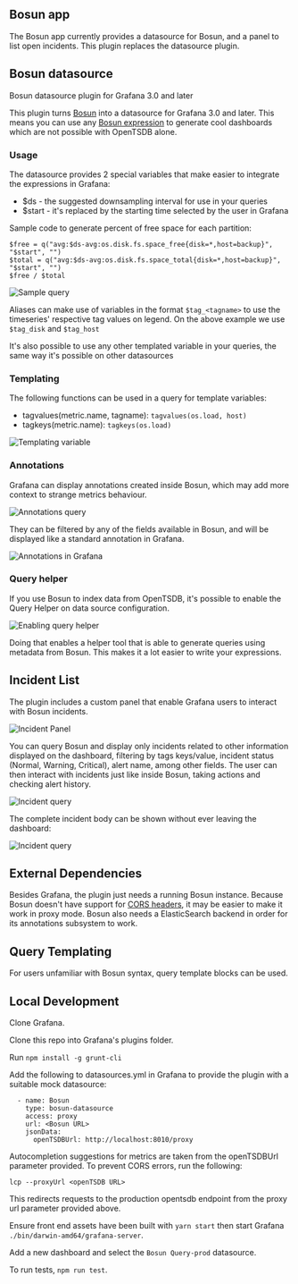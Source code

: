 ## Bosun app

The Bosun app currently provides a datasource for Bosun, and a panel to list open incidents. This plugin replaces the datasource plugin.

## Bosun datasource
Bosun datasource plugin for Grafana 3.0 and later

This plugin turns [Bosun](http://bosun.org) into a datasource for Grafana 3.0 and later. This means you can use any [Bosun expression](http://bosun.org/expressions) to generate cool dashboards which are not possible with OpenTSDB alone.

### Usage

The datasource provides 2 special variables that make easier to integrate the expressions in Grafana:
* $ds - the suggested downsampling interval for use in your queries
* $start - it's replaced by the starting time selected by the user in Grafana

Sample code to generate percent of free space for each partition:

```
$free = q("avg:$ds-avg:os.disk.fs.space_free{disk=*,host=backup}", "$start", "")
$total = q("avg:$ds-avg:os.disk.fs.space_total{disk=*,host=backup}", "$start", "")
$free / $total
```

![Sample query](https://raw.githubusercontent.com/bosun-monitor/bosun-grafana-datasource/master/src/screenshots/sample-query.png)

Aliases can make use of variables in the format ```$tag_<tagname>``` to use the timeseries' respective tag values on legend. On the above example we use ```$tag_disk``` and ```$tag_host```

It's also possible to use any other templated variable in your queries, the same way it's possible on other datasources


### Templating
The following functions can be used in a query for template variables:
* tagvalues(metric.name, tagname):  ```tagvalues(os.load, host)```
* tagkeys(metric.name): ```tagkeys(os.load)```

![Templating variable](https://raw.githubusercontent.com/bosun-monitor/bosun-grafana-datasource/master/src/screenshots/templating.png)

### Annotations
Grafana can display annotations created inside Bosun, which may add more context to strange metrics behaviour.

![Annotations query](https://raw.githubusercontent.com/bosun-monitor/bosun-grafana-app/master/src/screenshots/annotations-query.png)

They can be filtered by any of the fields available in Bosun, and will be displayed like a standard annotation in Grafana.

![Annotations in Grafana](https://raw.githubusercontent.com/bosun-monitor/bosun-grafana-app/master/src/screenshots/grafana-annotation.png)

### Query helper
If you use Bosun to index data from OpenTSDB, it's possible to enable the Query Helper on data source configuration.

![Enabling query helper](https://raw.githubusercontent.com/bosun-monitor/bosun-grafana-datasource/master/src/screenshots/query-helper-config.png)

Doing that enables a helper tool that is able to generate queries using metadata from Bosun. This makes it a lot easier to write your expressions.

## Incident List
The plugin includes a custom panel that enable Grafana users to interact with Bosun incidents.

![Incident Panel](https://raw.githubusercontent.com/bosun-monitor/bosun-grafana-app/master/src/screenshots/incident-list.png)

You can query Bosun and display only incidents related to other information displayed on the dashboard, filtering by tags keys/value, incident status (Normal, Warning, Critical), alert name, among other fields. The user can then interact with incidents just like inside Bosun, taking actions and checking alert history.

![Incident query](https://raw.githubusercontent.com/bosun-monitor/bosun-grafana-app/master/src/screenshots/incident-query.png)

The complete incident body can be shown without ever leaving the dashboard:

![Incident query](https://raw.githubusercontent.com/bosun-monitor/bosun-grafana-app/master/src/screenshots/alert-body.png)

## External Dependencies

Besides Grafana, the plugin just needs a running Bosun instance. Because Bosun doesn't have support for [CORS headers](https://en.wikipedia.org/wiki/Cross-origin_resource_sharing), it may be easier to make it work in proxy mode.
Bosun also needs a ElasticSearch backend in order for its annotations subsystem to work.

## Query Templating

For users unfamiliar with Bosun syntax, query template blocks can be used.

 
## Local Development

Clone Grafana. 

Clone this repo into Grafana's plugins folder.

Run `npm install -g grunt-cli`

Add the following to datasources.yml in Grafana to provide the plugin with a suitable mock datasource:
```
  - name: Bosun
    type: bosun-datasource
    access: proxy
    url: <Bosun URL>
    jsonData:
      openTSDBUrl: http://localhost:8010/proxy
```
Autocompletion suggestions for metrics are taken from the openTSDBUrl parameter provided. To prevent CORS errors, run the following:

`lcp --proxyUrl <openTSDB URL>`

This redirects requests to the production opentsdb endpoint from the proxy url parameter provided above. 

Ensure front end assets have been built with `yarn start` then start Grafana `./bin/darwin-amd64/grafana-server`.

Add a new dashboard and select the `Bosun Query-prod` datasource.

To run tests, `npm run test`.
